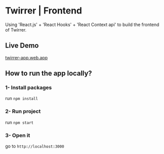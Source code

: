 # Twirrer | Frontend

Using 'React.js' + 'React Hooks' + 'React Context api' to build the frontend of Twirrer.

## Live Demo
[twirrer-app.web.app](https://twirrer-app.web.app/)

## How to run the app locally?

### 1- Install packages
run `npm install`

### 2- Run project
run `npm start`

### 3- Open it
go to `http://localhost:3000`